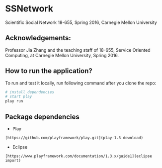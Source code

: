 # SSNetwork

Scientific Social Network
18-655, Spring 2016, Carnegie Mellon University  

Acknowledgements:
---------------------------------------------------------
Professor Jia Zhang and the teaching staff of 18-655,
Service Oriented Computing, at Carnegie Mellon University, Spring 2016.


## How to run the application?

To run and test it locally, run following command after you clone the repo:

```bash
# install dependencies
# start play
play run
```


## Package dependencies

* Play 

```
[https://github.com/playframework/play.git](play-1.3 download)
```
* Eclipse

```
[https://www.playframework.com/documentation/1.3.x/guide1](eclipse import)
```
